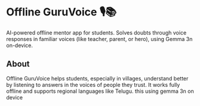 # Offline GuruVoice 🎙️📚
AI-powered offline mentor app for students. Solves doubts through voice responses in familiar voices (like teacher, parent, or hero), using Gemma 3n on-device.

## About
Offline GuruVoice helps students, especially in villages, understand better by listening to answers in the voices of people they trust. It works fully offline and supports regional languages like Telugu. this using gemma 3n on device



